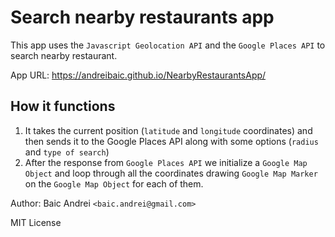 # Search nearby restaurants app
This app uses the `Javascript Geolocation API` and the `Google Places API` to search nearby restaurant.

App URL: https://andreibaic.github.io/NearbyRestaurantsApp/
## How it functions
1. It takes the current position (`latitude` and `longitude` coordinates) and then sends it to the Google Places API along with some options (`radius` and `type of search`)
2. After the response from `Google Places API` we initialize a `Google Map Object` and loop through all the coordinates drawing `Google Map Marker` on the `Google Map Object` for each of them.

Author: 
Baic Andrei `<baic.andrei@gmail.com>`

MIT License 